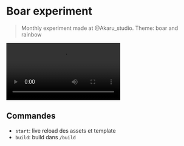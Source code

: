 # Boar experiment

> Monthly experiment made at @Akaru_studio. Theme: boar and rainbow

![preview](./doc/preview.mp4)

## Commandes

- `start`: live reload des assets et template
- `build`: build dans `/build`
